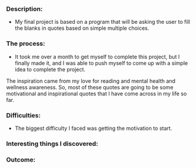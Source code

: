 ### Description:
- My final project is based on a program that will be asking the user to fill the blanks in quotes based on simple multiple choices.

### The process:
- It took me over a month to get myself to complete this project, but I finally made it, and I was able to push myself to come up with a simple idea to complete the project.

The inspiration came from my love for reading and mental health and wellness awareness. So, most of these quotes are going to be some motivational and inspirational quotes that I have come across in my life so far.

### Difficulties:
- The biggest difficulty I faced was getting the motivation to start.


### Interesting things I discovered:


### Outcome:


